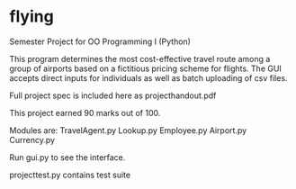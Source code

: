 # flying
Semester Project for OO Programming I (Python)

This program determines the most cost-effective travel route among a group of airports based on a fictitious pricing scheme for flights. 
The GUI accepts direct inputs for individuals as well as batch uploading of csv files. 

Full project spec is included here as projecthandout.pdf

This project earned 90 marks out of 100. 

Modules are:
TravelAgent.py
Lookup.py
Employee.py
Airport.py
Currency.py


Run gui.py to see the interface.

projecttest.py contains test suite
